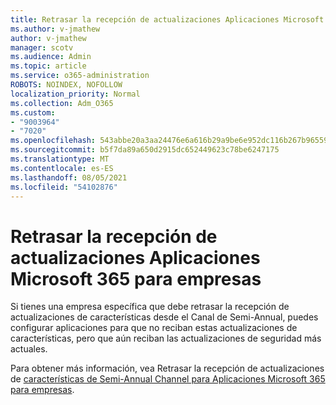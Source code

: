 ```yaml
---
title: Retrasar la recepción de actualizaciones Aplicaciones Microsoft 365 para empresas
ms.author: v-jmathew
author: v-jmathew
manager: scotv
ms.audience: Admin
ms.topic: article
ms.service: o365-administration
ROBOTS: NOINDEX, NOFOLLOW
localization_priority: Normal
ms.collection: Adm_O365
ms.custom:
- "9003964"
- "7020"
ms.openlocfilehash: 543abbe20a3aa24476e6a616b29a9be6e952dc116b267b965597006d9413e02c
ms.sourcegitcommit: b5f7da89a650d2915dc652449623c78be6247175
ms.translationtype: MT
ms.contentlocale: es-ES
ms.lasthandoff: 08/05/2021
ms.locfileid: "54102876"
---
```

# <a name="delay-receiving-updates-to-microsoft-365-apps-for-enterprise"></a>Retrasar la recepción de actualizaciones Aplicaciones Microsoft 365 para empresas

Si tienes una empresa específica que debe retrasar la recepción de actualizaciones de características desde el Canal de Semi-Annual, puedes configurar aplicaciones para que no reciban estas actualizaciones de características, pero que aún reciban las actualizaciones de seguridad más actuales.

Para obtener más información, vea Retrasar la recepción de actualizaciones de [características de Semi-Annual Channel para Aplicaciones Microsoft 365 para empresas](https://go.microsoft.com/fwlink/?linkid=2109533).
